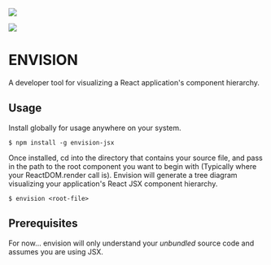 ![](http://g.recordit.co/JMZWz74YRt.gif)

![](http://g.recordit.co/0wZI7IRCTR.gif)

# ENVISION 

A developer tool for visualizing a React application's component hierarchy.

## Usage

Install globally for usage anywhere on your system.

    $ npm install -g envision-jsx
  
Once installed, cd into the directory that contains your source file, and pass in the path to the root component you want to begin with (Typically where your ReactDOM.render call is). Envision will generate a tree diagram visualizing your application's React JSX component hierarchy.

    $ envision <root-file>

## Prerequisites

For now... envision will only understand your *unbundled* source code and assumes you are using JSX. 
